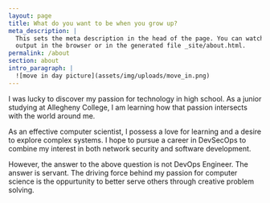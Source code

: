 ```yaml
---
layout: page
title: What do you want to be when you grow up?
meta_description: |
  This sets the meta description in the head of the page. You can watch the 
  output in the browser or in the generated file _site/about.html.
permalink: /about
section: about
intro_paragraph: |
  ![move in day picture](assets/img/uploads/move_in.png)
---
```

I was lucky to discover my passion for technology in high school. As a junior studying
at Allegheny College, I am learning how that passion intersects with the world around me.

As an effective computer scientist, I possess a love for learning and a desire to explore complex systems. I hope to pursue a career in DevSecOps to combine my interest in both network security and software development.

However, the answer to the above question is not DevOps Engineer. The answer is servant. The driving force behind my passion for computer science is the oppurtunity to better serve others through creative problem solving.
